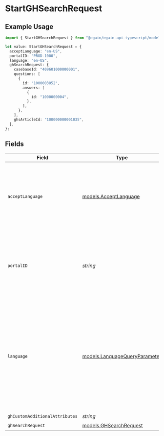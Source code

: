 # StartGHSearchRequest

## Example Usage

```typescript
import { StartGHSearchRequest } from "@egain/egain-api-typescript/models/operations";

let value: StartGHSearchRequest = {
  acceptLanguage: "en-US",
  portalID: "PROD-1000",
  language: "en-US",
  ghSearchRequest: {
    casebaseId: "409601000000001",
    questions: [
      {
        id: "1000003852",
        answers: [
          {
            id: "1000000004",
          },
        ],
      },
    ],
    ghsArticleId: "100000000001035",
  },
};
```

## Fields

| Field                                                                                                                                                                                                                 | Type                                                                                                                                                                                                                  | Required                                                                                                                                                                                                              | Description                                                                                                                                                                                                           | Example                                                                                                                                                                                                               |
| --------------------------------------------------------------------------------------------------------------------------------------------------------------------------------------------------------------------- | --------------------------------------------------------------------------------------------------------------------------------------------------------------------------------------------------------------------- | --------------------------------------------------------------------------------------------------------------------------------------------------------------------------------------------------------------------- | --------------------------------------------------------------------------------------------------------------------------------------------------------------------------------------------------------------------- | --------------------------------------------------------------------------------------------------------------------------------------------------------------------------------------------------------------------- |
| `acceptLanguage`                                                                                                                                                                                                      | [models.AcceptLanguage](../../models/acceptlanguage.md)                                                                                                                                                               | :heavy_check_mark:                                                                                                                                                                                                    | The Language locale accepted by the client (used for locale specific fields in resource representation and in error responses).                                                                                       | en-US                                                                                                                                                                                                                 |
| `portalID`                                                                                                                                                                                                            | *string*                                                                                                                                                                                                              | :heavy_check_mark:                                                                                                                                                                                                    | The ID of the portal being accessed.<br><br>A portal ID is composed of a 2-4 letter prefix, followed by a dash and 4-15 digits.                                                                                       | PROD-1000                                                                                                                                                                                                             |
| `language`                                                                                                                                                                                                            | [models.LanguageQueryParameter](../../models/languagequeryparameter.md)                                                                                                                                               | :heavy_minus_sign:                                                                                                                                                                                                    | The language that describes the details of a resource. Resources available in different languages may differ from each other.<li>If <code>lang</code> is not passed, then the portal's default language is used.</li> | en-US                                                                                                                                                                                                                 |
| `ghCustomAdditionalAttributes`                                                                                                                                                                                        | *string*                                                                                                                                                                                                              | :heavy_minus_sign:                                                                                                                                                                                                    | N/A                                                                                                                                                                                                                   |                                                                                                                                                                                                                       |
| `ghSearchRequest`                                                                                                                                                                                                     | [models.GHSearchRequest](../../models/ghsearchrequest.md)                                                                                                                                                             | :heavy_check_mark:                                                                                                                                                                                                    | N/A                                                                                                                                                                                                                   |                                                                                                                                                                                                                       |